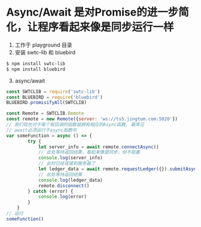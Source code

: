 # Async/Await 是对Promise的进一步简化，让程序看起来像是同步运行一样

1. 工作于 playground 目录
2. 安装 swtc-lib 和 bluebird
```bash
$ npm install swtc-lib
$ npm install bluebird
```
3. async/await
```javascript
const SWTCLIB = require('swtc-lib')
const BLUEBIRD = require('bluebird')
BLUEBIRD.promisifyAll(SWTCLIB)

const Remote = SWTCLIB.Remote
const remote = new Remote({server: 'ws://ts5.jingtum.com:5020'})
// 我们现在对于每个有回调的函数就拥有相应的Async函数, 最常见
// await必须运行于async函数中
var someFunction = async () => {
		try {
			let server_info = await remote.connectAsync()
			// 此处等待返回结果，看起来像是同步，但不阻塞
			console.log(server_info)
			// 此时已经连接到服务器了
			let ledger_data = await remote.requestLedger({}).submitAsync()
			// 此处等待返回结果
			console.log(ledger_data)
			remote.disconnect()
		} catch (error) {
			console.log(error)
		}
	}
// 运行
someFunction()
```
